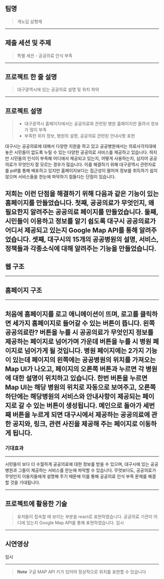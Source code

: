 ## 팀명
> 개노답 삼형제
---
## 제출 세션 및 주제
> 특별 세션 - 공공의료 인식 부족
---
## 프로젝트 한 줄 설명
> 대구광역시에 있는 공공의료 설명 및 위치 파악
---
## 프로젝트 설명
> 
>* 대구광역시 홈페이지에서는 공공의료와 관련된 병원 홈페이지만 올려서 정보가 많이 부족
>* 부족한 위치 정보, 병원의 설명, 공공의료 관련된 안내사항 표현

대구시는 공공의료에 대해서 다양한 지원을 하고 있고 공공병원에서는 의료사각지대에 놓은 시민들이 없도록 누릴 수 있는 다양한 공공의료 서비스를 제공하고 있습니다. 하지만 시민들의 인식이 부족해 어디에서 제공되고 있는지, 어떻게 사용하는지, 심지어 공공의료가 무엇인지 잘 모르는 경우가 많습니다. 이를 해결하기 위해 대구광역시 관련자료를 pdf를 통해 배포하고 있지만 홈페이지보다는 접근성이 떨어져 정보를 취득하기 쉽지 않으며 서비스들을 한눈에 파악하기 힘들다는 단점이 있습니다.

저희는 이런 단점을 해결하기 위해 다음과 같은 기능이 있는 홈페이지를 만들었습니다.
첫째, 공공의료가 무엇인지, 왜 필요한지 알려주는 공공의료 페이지를 만들었습니다. 둘째, 시민들이 이용하고 정보를 알기 쉽도록 대구시 공공의료가 어디서 제공되고 있는지 Google Map API를 통해 알려주었습니다. 셋째, 대구시의 15개의 공공병원의 설명, 서비스, 정책들과 각종소식에 대해 알려주는 기능을 만들었습니다. 
---
## 웹 구조
---
## 홈페이지 구조
---
처음에 홈페이지를 로고 애니메이션이 뜨며, 로고를 클릭하면 세가지 홈페이지로 들어갈 수 있는 버튼이 뜹니다. 왼쪽 공공의료란? 버튼을 누를 시 공공의료가 무엇인지 정보를 제공하는 페이지로 넘어가며 가운데 버튼을 누를 시 병원 페이지로 넘어가게 될 것입니다. 병원 페이지에는 2가지 기능이 있는데 페이지의 왼쪽에는 공공병원의 위치를 가져오는 Map UI가 나오고, 페이지의 오른쪽 버튼과 누르면 각 병원에 대한 설명이 위치하고 있습니다. 한번 버튼을 누르면 Map UI는 해당 병원의 위치로 자동으로 보여주고, 오른쪽 하단에는 해당병원의 서비스와 안내사항이 제공되는 페이지로 갈 수 있는 버튼이 생성됩니다. 메인으로 돌아가 세번째 버튼을 누르게 되면 대구시에서 제공하는 공공의료에 관한 공지와, 링크, 관련 사진을 제공해 주는 페이지로 이동하게 됩니다.
---
### 기대효과
---
시민들이 보다 더 수월하게 공공의료에 대한 정보를 받을 수 있으며, 대구시에 있는 공공병원과 그들이 제공하는 서비스를 한눈에 파악할 수 있습니다. 무엇보다도, 공공의료가 무엇인지 이용자들에게 설명해 주기 때문에 이를 통해 공공의료 인식 부족 문제를 해결할 것을 기대됩니다.

---
## 프로젝트에 활용한 기술
> 유저들이 접속할 때 보이는 부분을 react로 표현하였습니다.
> 공공의료 기관이 어디에 있는지 Google Map API를 통해 표현하였습니다.
> 임시
---
## 시연영상
임시  

---
>**Note**
> 구글 MAP API 키가 있어야 정상적으로 위치를 표현할 수 있습니다
